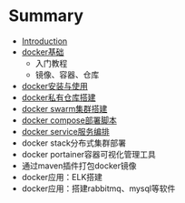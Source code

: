 # Summary

* [Introduction](README.md)
* [docker基础](dockerji-chu.md)
  * 入门教程
  * 镜像、容器、仓库
* [docker安装与使用](dockeran-zhuang-yu-shi-yong.md)
* [docker私有仓库搭建](dockersi-you-cang-ku-da-jian.md)
* [docker swarm集群搭建](docker-swarmji-qun-da-jian.md)
* [docker compose部署脚本](docker-composebu-shu-jiao-ben.md)
* [docker service服务编排](docker-servicefu-wu-bian-pai.md)
* docker stack分布式集群部署
* docker portainer容器可视化管理工具
* 通过maven插件打包docker镜像
* docker应用：ELK搭建
* docker应用：搭建rabbitmq、mysql等软件

